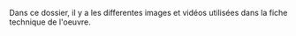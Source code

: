Dans ce dossier, il y a les differentes images et vidéos utilisées dans la fiche technique de l'oeuvre.
